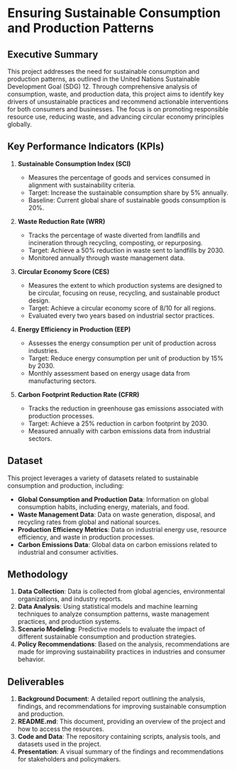 # Ensuring Sustainable Consumption and Production Patterns

## Executive Summary
This project addresses the need for sustainable consumption and production patterns, as outlined in the United Nations Sustainable Development Goal (SDG) 12. Through comprehensive analysis of consumption, waste, and production data, this project aims to identify key drivers of unsustainable practices and recommend actionable interventions for both consumers and businesses. The focus is on promoting responsible resource use, reducing waste, and advancing circular economy principles globally.

## Key Performance Indicators (KPIs)

1. **Sustainable Consumption Index (SCI)**
   - Measures the percentage of goods and services consumed in alignment with sustainability criteria.
   - Target: Increase the sustainable consumption share by 5% annually.
   - Baseline: Current global share of sustainable goods consumption is 20%.

2. **Waste Reduction Rate (WRR)**
   - Tracks the percentage of waste diverted from landfills and incineration through recycling, composting, or repurposing.
   - Target: Achieve a 50% reduction in waste sent to landfills by 2030.
   - Monitored annually through waste management data.

3. **Circular Economy Score (CES)**
   - Measures the extent to which production systems are designed to be circular, focusing on reuse, recycling, and sustainable product design.
   - Target: Achieve a circular economy score of 8/10 for all regions.
   - Evaluated every two years based on industrial sector practices.

4. **Energy Efficiency in Production (EEP)**
   - Assesses the energy consumption per unit of production across industries.
   - Target: Reduce energy consumption per unit of production by 15% by 2030.
   - Monthly assessment based on energy usage data from manufacturing sectors.

5. **Carbon Footprint Reduction Rate (CFRR)**
   - Tracks the reduction in greenhouse gas emissions associated with production processes.
   - Target: Achieve a 25% reduction in carbon footprint by 2030.
   - Measured annually with carbon emissions data from industrial sectors.

## Dataset

This project leverages a variety of datasets related to sustainable consumption and production, including:
- **Global Consumption and Production Data**: Information on global consumption habits, including energy, materials, and food.
- **Waste Management Data**: Data on waste generation, disposal, and recycling rates from global and national sources.
- **Production Efficiency Metrics**: Data on industrial energy use, resource efficiency, and waste in production processes.
- **Carbon Emissions Data**: Global data on carbon emissions related to industrial and consumer activities.

## Methodology

1. **Data Collection**: Data is collected from global agencies, environmental organizations, and industry reports.
2. **Data Analysis**: Using statistical models and machine learning techniques to analyze consumption patterns, waste management practices, and production systems.
3. **Scenario Modeling**: Predictive models to evaluate the impact of different sustainable consumption and production strategies.
4. **Policy Recommendations**: Based on the analysis, recommendations are made for improving sustainability practices in industries and consumer behavior.

## Deliverables

1. **Background Document**: A detailed report outlining the analysis, findings, and recommendations for improving sustainable consumption and production.
2. **README.md**: This document, providing an overview of the project and how to access the resources.
3. **Code and Data**: The repository containing scripts, analysis tools, and datasets used in the project.
4. **Presentation**: A visual summary of the findings and recommendations for stakeholders and policymakers.


